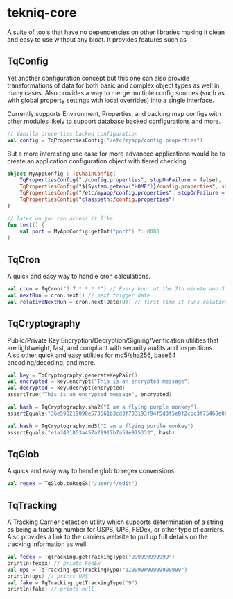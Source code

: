 # tekniq-core

A suite of tools that have no dependencies on other libraries making it clean and easy to use without any bloat. It
provides features such as

## TqConfig

Yet another configuration concept but this one can also provide transformations of data for both basic and complex
object types as well in many cases. Also provides a way to merge multiple config sources
(such as with global property settings with local overrides) into a single interface.

Currently supports Environment, Properties, and backing map configs with other modules likely to support database backed
configurations and more.

```kotlin
// Vanilla properties backed configuration
val config = TqPropertiesConfig("/etc/myapp/config.properties")
```

But a more interesting use case for more advanced applications would be to create an application configuration object
with tiered checking.

```kotlin
object MyAppConfig : TqChainConfig(
    TqPropertiesConfig("./config.properties", stopOnFailure = false),
    TqPropertiesConfig("${System.getenv("HOME")}/config.properties", stopOnFailure = false),
    TqPropertiesConfig("/etc/myapp/config.properties", stopOnFailure = false),
    TqPropertiesConfig("classpath:/config.properties")
)

// later on you can access it like
fun test() {
    val port = MyAppConfig.getInt("port") ?: 8080
}
```

## TqCron

A quick and easy way to handle cron calculations.

```kotlin
val cron = TqCron("3 7 * * * *") // Every hour at the 7th minute and 3 second marker
val nextRun = cron.next() // next trigger date
val relativeNextRun = cron.next(Date(0)) // first time it runs relative to the given date
```

## TqCryptography

Public/Private Key Encryption/Decryption/Signing/Verification utilities that are lightweight, fast, and compliant with
security audits and inspections. Also other quick and easy utilities for md5/sha256, base64 encoding/decoding, and more.

```kotlin
val key = TqCryptography.generateKeyPair()
val encrypted = key.encrypt("This is an encrypted message")
val decrypted = key.decrypt(encrypted)
assertTrue("This is an encrypted message", encrypted)

val hash = TqCryptography.sha2("I am a flying purple monkey")
assertEquals("36e590219098e573561b3cd3f703193f94f5d3f5e8f2cbc3f75468e06b6ba132", hash)

val hash = TqCryptography.md5("I am a flying purple monkey")
assertEquals("e1a3401853a457a79917b7a59e975333", hash)
```

## TqGlob

A quick and easy way to handle glob to regex conversions.

```kotlin
val regex = TqGlob.toRegEx("/user/*/edit")
```

## TqTracking

A Tracking Carrier detection utility which supports determination of a string as being a tracking number for USPS, UPS,
FEDex, or other type of carriers. Also provides a link to the carriers website to pull up full details on the tracking
information as well.

```kotlin
val fedex = TqTracking.getTrackingType("999999999999")
println(fexex) // prints FedEx
val ups = TqTracking.getTrackingType("1Z9999W99999999999")
println(ups) // prints UPS
val fake = TqTracking.getTrackingType("9")
println(fake) // prints null
```
